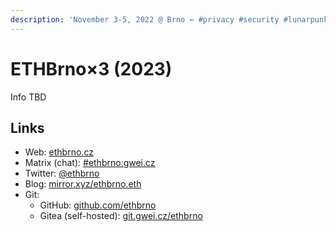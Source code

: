 ```yaml
---
description: 'November 3-5, 2022 @ Brno ← #privacy #security #lunarpunk hackathon'
---
```


# ETHBrno×3 (2023)

Info TBD

## Links

* Web: [ethbrno.cz](https://ethbrno.cz)
* Matrix (chat): [#ethbrno:gwei.cz](https://matrix.to/#/#ethbrno:gwei.cz)
* Twitter: [@ethbrno](https://twitter.com/ethbrno)
* Blog: [mirror.xyz/ethbrno.eth](https://mirror.xyz/ethbrno.eth)
* Git:
  * GitHub: [github.com/ethbrno](https://github.com/ethbrno)
  * Gitea (self-hosted): [git.gwei.cz/ethbrno](https://git.gwei.cz/ethbrno)
